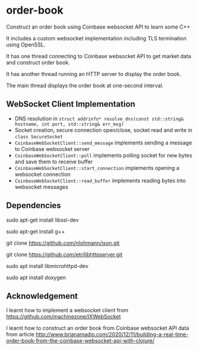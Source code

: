 # order-book
Construct an order book using Coinbase websocket API to learn some C++

It includes a custom websocket implementation including TLS termination using OpenSSL.

It has one thread connecting to Coinbase websocket API to get market data and construct order book.

It has another thread running an HTTP server to display the order book.

The main thread displays the order book at one-second interval.

## WebSocket Client Implementation
- DNS resolution in `struct addrinfo* resolve_dns(const std::string& hostname, int port, std::string& err_msg)`
- Socket creation, secure connection open/close, socket read and write in `class SecureSocket`
- `CoinbaseWebSocketClient::send_message` implements sending a message to Coinbase websocket server
- `CoinbaseWebSocketClient::poll` implements polling socket for new bytes and save them to receive buffer
- `CoinbaseWebSocketClient::start_connection` implements opening a websocket connection
- `CoinbaseWebSocketClient::read_buffer` implements reading bytes into websocket messages

## Dependencies
sudo apt-get install libssl-dev

sudo apt-get install g++

git clone https://github.com/nlohmann/json.git

git clone https://github.com/etr/libhttpserver.git

sudo apt install libmicrohttpd-dev

sudo apt install doxygen

## Acknowledgement
I learnt how to implement a websocket client from https://github.com/machinezone/IXWebSocket

I learnt how to construct an order book from Coinbase websocket API data from article http://www.brianamadio.com/2020/12/11/building-a-real-time-order-book-from-the-coinbase-websocket-api-with-clojure/
